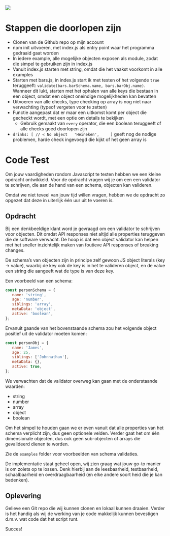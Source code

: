 ![](https://www.frontendbastards.nl/wp-content/uploads/2019/03/Logo-frontend-bastards.png)

# Stappen die doorlopen zijn

- Clonen van de Github repo op mijn account
- npm init uitvoeren, met index.js als entry point waar het programma gedraaid gaat worden
- In iedere example, alle mogelijke objecten exposen als module, zodat die simpel te gebruiken zijn in index.js
- Vanuit index.js starten met string, omdat die het vaakst voorkomt in alle examples
- Starten met bars.js, in index.js start ik met testen of het volgende ```true``` teruggeeft: ```validate(bars.barSchema.name, bars.barObj.name)```. Wanneer dit lukt, starten met het ophalen van alle keys die bestaan in een object, omdat een object oneindige mogelijkheden kan bevatten
- Uitvoeren van alle checks, type checking op array is nog niet naar verwachting (typeof vergeten voor te zetten)
- Functie aangepast dat er maar een uitkomst komt per object die gecheckt wordt, met een optie om details te bekijken
   - Gebruik gemaakt van ```every``` operator, die een boolean teruggeeft of alle checks goed doorlopen zijn
- ```drinks: [ // < No object   'Heineken',     ]``` geeft nog de nodige problemen, harde check ingevoegd die kijkt of het geen array is


# Code Test

Om jouw vaardigheden rondom Javascript te testen hebben we een kleine opdracht ontwikkeld. Voor de opdracht vragen wij je om een een validator te schrijven, die aan de hand van een schema, objecten kan valideren. 

Omdat we niet teveel van jouw tijd willen vragen, hebben we de opdracht zo opgezet dat deze in uiterlijk één uur uit te voeren is.

## Opdracht
Bij een denkbeeldige klant word je gevraagd om een validator te schrijven voor objecten. Dit omdat API responses niet altijd alle properties teruggeven die de software verwacht. De hoop is dat een object validator kan helpen met het sneller inzichtelijk maken van foutieve API responses of breaking changes.

De schema’s van objecten zijn in principe zelf gewoon JS object literals (key -> value), waarbij de key ook de key is in het te valideren object, en de value een string die aangeeft wat de type is van deze key.

Een voorbeeld van een schema:

```javascript
const personSchema = {
   name: 'string',
   age: 'number',
   siblings: 'array',
   metaData: 'object',
   active: 'boolean',
};
```

Ervanuit gaande van het bovenstaande schema zou het volgende object positief uit de validator moeten komen:

```javascript
const personObj = {
   name: 'James',
   age: 25,
   siblings: ['Johnnathan'],
   metaData: {},
   active: true,
};
```

We verwachten dat de validator overweg kan gaan met de onderstaande waarden:

* string
* number
* array 
* object
* boolean

Om het simpel te houden gaan we er even vanuit dat alle properties van het schema verplicht zijn, dus geen optionele velden. Verder gaat het om één dimensionale objecten, dus ook geen sub-objecten of arrays die gevalideerd dienen te worden.

Zie de `examples` folder voor voorbeelden van schema validaties.

De implementatie staat geheel open, wij zien graag wat jouw go-to manier is om zoiets op te lossen. Denk hierbij aan de leesbaarheid, testbaarheid, schaalbaarheid en overdraagbaarheid (en elke andere soort heid die je kan bedenken).


## Oplevering
Gelieve een Git repo die wij kunnen clonen en lokaal kunnen draaien. Verder is het handig als wij de werking van je code makkelijk kunnen bevestigen d.m.v. wat code dat het script runt. 

Succes! 
